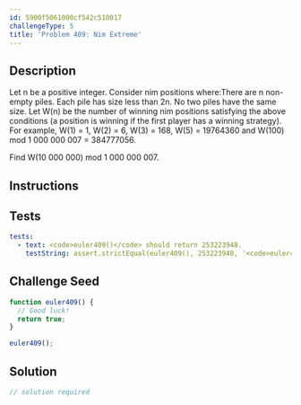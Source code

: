 ```yaml
---
id: 5900f5061000cf542c510017
challengeType: 5
title: 'Problem 409: Nim Extreme'
---
```


## Description
<section id='description'>
Let n be a positive integer. Consider nim positions where:There are n non-empty piles.
Each pile has size less than 2n.
No two piles have the same size.
Let W(n) be the number of winning nim positions satisfying the above
conditions (a position is winning if the first player has a winning strategy). For example, W(1) = 1, W(2) = 6, W(3) = 168, W(5) = 19764360 and W(100) mod 1 000 000 007 = 384777056.

Find W(10 000 000) mod 1 000 000 007.
</section>

## Instructions
<section id='instructions'>

</section>

## Tests
<section id='tests'>

```yml
tests:
  - text: <code>euler409()</code> should return 253223948.
    testString: assert.strictEqual(euler409(), 253223948, '<code>euler409()</code> should return 253223948.');

```

</section>

## Challenge Seed
<section id='challengeSeed'>

<div id='js-seed'>

```js
function euler409() {
  // Good luck!
  return true;
}

euler409();
```

</div>



</section>

## Solution
<section id='solution'>

```js
// solution required
```

</section>

